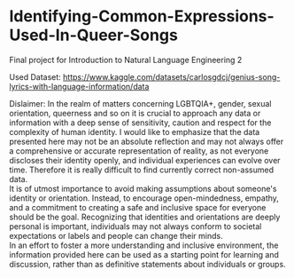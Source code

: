 # Identifying-Common-Expressions-Used-In-Queer-Songs  

Final project for Introduction to Natural Language Engineering 2  

Used Dataset: https://www.kaggle.com/datasets/carlosgdcj/genius-song-lyrics-with-language-information/data  

Dislaimer: In the realm of matters concerning LGBTQIA+, gender, sexual orientation, queerness and so on it is crucial to approach any data or information with a deep sense of sensitivity, caution and respect for the complexity of human identity. I would like to emphasize that the data presented here may not be an absolute reflection and may not always offer a comprehensive or accurate representation of reality, as not everyone discloses their identity openly, and individual experiences can evolve over time. Therefore it is really difficult to find currently correct non-assumed data.  
It is of utmost importance to avoid making assumptions about someone's identity or orientation. Instead, to encourage open-mindedness, empathy, and a commitment to creating a safe and inclusive space for everyone should be the goal. Recognizing that identities and orientations are deeply personal is important, individuals may not always conform to societal expectations or labels and people can change their minds.  
In an effort to foster a more understanding and inclusive environment, the information provided here can be used as a starting point for learning and discussion, rather than as definitive statements about individuals or groups.
